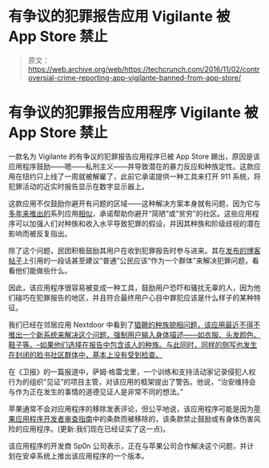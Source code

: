 # 有争议的犯罪报告应用 Vigilante 被 App Store 禁止

> 原文：<https://web.archive.org/web/https://techcrunch.com/2016/11/02/controversial-crime-reporting-app-vigilante-banned-from-app-store/>

# 有争议的犯罪报告应用程序 Vigilante 被 App Store 禁止

一款名为 Vigilante 的有争议的犯罪报告应用程序已被 App Store 踢出，原因是该应用程序鼓励——嗯——私刑主义——并导致潜在的暴力反应和种族定性。这款应用在纽约只上线了一周就被解雇了，此前它承诺提供一种工具来打开 911 系统，将犯罪活动的近实时报告显示在数字显示器上。

这款应用不仅鼓励你避开有问题的区域——这种解决方案本身就有问题，因为它与[多年来推出的](https://web.archive.org/web/20230329165455/http://www.npr.org/2012/01/25/145337346/this-app-was-made-for-walking-but-is-it-racist)系列应用[相似](https://web.archive.org/web/20230329165455/http://valleywag.gawker.com/smiling-young-white-people-make-app-for-avoiding-black-1617775138)，承诺帮助你避开“简陋”或“贫穷”的社区。这些应用程序可以加强人们对种族和收入水平导致犯罪的假设，并因其种族和阶级歧视的潜在影响而被反复指出。

除了这个问题，民团积极鼓励其用户在收到犯罪报告时参与进来。其在[发布的博客帖子](https://web.archive.org/web/20230329165455/https://medium.com/@CrimeNoMore/vigilante-manifesto-e665696a4ebb#.g2di4nexy)上引用的一段话甚至建议“普通”公民应该“作为一个群体”来解决犯罪问题，看看他们能做些什么。

因此，该应用程序很容易被变成一种工具，鼓励用户恐吓和骚扰无辜的人，因为他们碰巧在犯罪报告的地区，并且符合最终用户心目中罪犯应该是什么样子的某种特征。

我们已经在邻居应用 Nextdoor 中看到了[猖獗的种族貌相问题，该应用最近不得不推出一个新系统来解决这个问题，强制用户输入身体描述——如衣服、头发颜色、鞋子等。–如果他们选择在报告中包含该人的种族。与此同时，同样的侧写也发生在封闭的脸书社区群体中，基本上没有受到检查。](https://web.archive.org/web/20230329165455/http://www.npr.org/sections/alltechconsidered/2016/08/23/490950267/social-network-nextdoor-moves-to-block-racial-profiling-online)

在《卫报》的一篇报道中，萨姆·格雷戈里，一个训练和支持活动家记录侵犯人权行为的组织“见证”的项目主管，对该应用的框架提出了警告。他说，“治安维持会与作为正在发生的事情的道德见证人是非常不同的想法。”

苹果通常不会对应用程序的移除发表评论，但公平地说，该应用程序可能是因为[苹果应用程序开发者审查指南](https://web.archive.org/web/20230329165455/https://developer.apple.com/app-store/review/guidelines/)中的条款而被移除的，该条款禁止鼓励或有身体伤害风险的应用程序。(更新:我们现在已经证实了这一点)。

该应用程序的开发商 Sp0n 公司表示，正在与苹果公司合作解决这个问题，并计划在安卓系统上推出该应用程序的一个版本。